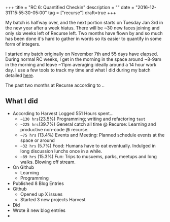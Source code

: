 +++
title = "RC 6: Quantified Checkin"
description = ""
date = "2016-12-31T15:55:30-05:00"
tag = ["recurse"]
draft=true
+++

My batch is halfway over, and the next portion starts on Tuesday Jan 3rd in the new year after a week hiatus. There will be ~30 new faces joining and only six weeks left of Recurse left. Two months have flown by and so much has been done it's hard to gather in words so its easier to quantify in some form of integers.

I started my batch originally on November 7th and 55 days have elapsed. During normal RC weeks, I get in the morning in the space around ~8-9am in the morning and leave ~11pm averaging ideally around a 14 hour work day. I use a few tools to track my time and what I did during my batch detailed [here](/week-1/).

The past two months at Recurse according to ..

What I did
---
- According to Harvest Logged 551 Hours spent...
    - `~130 hrs`(23.5%) Programming; writing and refactoring `text`
    - `~225 hrs`(39.7%) General catch all time @ Recurse: Learning and productive non-code @ recurse.
    - `~75 hrs` (13.4%) Events and Meeting: Planned schedule events at the space or around
    - `~32 hrs` (5.7%)  Food: Humans have to eat eventually. Indulged in long discussion lunchs once in a while.
    - `~89 hrs` (15.3%) Fun: Trips to musuems, parks, meetups and long walks. Blowing off stream.
- On Github
    - Learning
    - Programming
- Published 8 Blog Entries
- Github
    - Opened up X issues
    - Started 3 new projects
Harvest
- Did
- Wrote 8 new blog entries
-